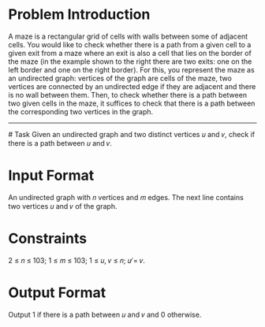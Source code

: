 # Problem Introduction
A maze is a rectangular grid of cells with walls between some of adjacent cells.
You would like to check whether there is a path from a given cell to a given
exit from a maze where an exit is also a cell that lies on the border of the maze
(in the example shown to the right there are two exits: one on the left border
and one on the right border). For this, you represent the maze as an undirected
graph: vertices of the graph are cells of the maze, two vertices are connected by
an undirected edge if they are adjacent and there is no wall between them. Then,
to check whether there is a path between two given cells in the maze, it suffices to
check that there is a path between the corresponding two vertices in the graph.
<hr>
# Task
Given an undirected graph and two distinct vertices 𝑢 and 𝑣, check if there is a path between 𝑢 and 𝑣.

# Input Format
An undirected graph with 𝑛 vertices and 𝑚 edges. The next line contains two vertices 𝑢
and 𝑣 of the graph.

# Constraints
2 ≤ 𝑛 ≤ 103; 1 ≤ 𝑚 ≤ 103; 1 ≤ 𝑢, 𝑣 ≤ 𝑛; 𝑢 ̸= 𝑣.

# Output Format
Output 1 if there is a path between 𝑢 and 𝑣 and 0 otherwise.
